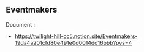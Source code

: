 ## Eventmakers

Document :

- https://twilight-hill-cc5.notion.site/Eventmakers-19da4a201cfd80e491e0d0014dd16bbb?pvs=4
